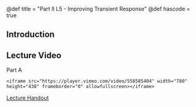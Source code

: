 @def title = "Part II L5 - Improving Transient Response"
@def hascode = true

## Introduction

## Lecture Video

Part A

~~~
<iframe src="https://player.vimeo.com/video/558585404" width="780" height="438" frameborder="0" allowfullscreen></iframe>
~~~  

[Lecture Handout](/part_ii/ME417_-_Controls_-_Part_II_Lecture_5_Improving_Transient_Response.pdf)